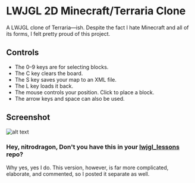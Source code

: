 # LWJGL 2D Minecraft/Terraria Clone
A LWJGL clone of Terraria—ish.
Despite the fact I hate Minecraft and all of its forms, I felt pretty proud of this project. 
## Controls
 - The 0–9 keys are for selecting blocks.
 - The C key clears the board.
 - The S key saves your map to an XML file.
 - The L key loads it back.
 - The mouse controls your position. Click to place a block.
 - The arrow keys and space can also be used.

## Screenshot
![alt text](https://3.bp.blogspot.com/-uKpEeZUw6TU/WWEsGhkOp2I/AAAAAAAAC2U/tTDlsN7RKSMbuzBbPdm2J8NUqBStNsEqgCLcBGAs/s320/screenshot.png)

### Hey, nitrodragon, Don't you have this in your [lwjgl_lessons](http://github.com/nitrodragon/lwjgl_lessons) repo?
Why yes, yes I do. This version, however, is far more complicated, elaborate, and commented, so I posted it separate as well.
